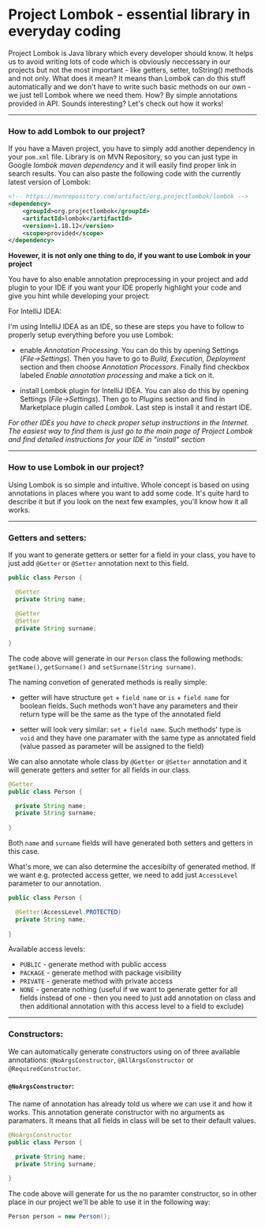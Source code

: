 # Project Lombok - essential library in everyday coding

Project Lombok is Java library which every developer should know. It helps us to avoid writing lots of code which is obviously neccessary in our projects but not the most important - like getters, setter, toString() methods and not only. What does it mean? It means than Lombok can do this stuff automatically and we don't have to write such basic methods on our own - we just tell Lombok where we need them. How? By simple annotations provided in API. Sounds interesting? Let's check out how it works!

---

### How to add Lombok to our project?

If you have a Maven project, you have to simply add another dependency in your `pom.xml` file. Library is on MVN Repository, so you can just type in Google *lombok maven dependency* and it will easily find proper link in search results. You can also paste the following code with the currently latest version of Lombok:

```xml
<!-- https://mvnrepository.com/artifact/org.projectlombok/lombok -->
<dependency>
    <groupId>org.projectlombok</groupId>
    <artifactId>lombok</artifactId>
    <version>1.18.12</version>
    <scope>provided</scope>
</dependency>
```

**Hovewer, it is not only one thing to do, if you want to use Lombok in your project**

You have to also enable annotation preprocessing in your project and add plugin to your IDE if you want your IDE properly highlight your code and give you hint while developing your project.

For IntelliJ IDEA:

I'm using IntelliJ IDEA as an IDE, so these are steps you have to follow to properly setup everything before you use Lombok:

- enable *Annotation Processing*. You can do this by opening Settings (*File->Settings*). Then you have to go to *Build, Execution, Deployment* section and then choose *Annotation Processors*. Finally find checkbox labeled *Enable annotation processing* and make a tick on it.

- install Lombok plugin for IntelliJ IDEA. You can also do this by opening Settings (*File->Settings*). Then go to *Plugins* section and find in Marketplace plugin called *Lombok*. Last step is install it and restart IDE.


*For other IDEs you have to check proper setup instructions in the Internet. The easiest way to find them is just go to the main page of Project Lombok and find detailed instructions for your IDE in "install" section*
  
---

### How to use Lombok in our project?

Using Lombok is so simple and intuitive. Whole concept is based on using annotations in places where you want to add some code. It's quite hard to describe it but if you look on the next few examples, you'll know how it all works.

---

### Getters and setters:

If you want to generate getters or setter for a field in your class, you have to just add `@Getter` or `@Setter` annotation next to this field.

```java
public class Person {

  @Getter
  private String name;
  
  @Getter
  @Setter
  private String surname;
  
}
```

The code above will generate in our `Person` class the following methods: `getName()`, `getSurname()` and `setSurname(String surname)`.

The naming convetion of generated methods is really simple:

- getter will have structure `get` + `field name` or `is` + `field name` for boolean fields. Such methods won't have any parameters and their return type will be the same as the type of the annotated field

- setter will look very similar: `set` + `field name`. Such methods' type is `void` and they have one paramater with the same type as annotated field (value passed as parameter will be assigned to the field)

We can also annotate whole class by `@Getter` or `@Setter` annotation and it will generate getters and setter for all fields in our class.

```java
@Getter
public class Person {

  private String name;
  private String surname;
  
}
```

Both `name` and `surname` fields will have generated both setters and getters in this case.

What's more, we can also determine the accesibilty of generated method. If we want e.g. protected access getter, we need to add just `AccessLevel` parameter to our annotation.

```java
public class Person {

  @Getter(AccessLevel.PROTECTED)
  private String name;
  
}
```

Available access levels:
- `PUBLIC` - generate method with public access
- `PACKAGE` - generate method with package visibility
- `PRIVATE` - generate method with private access
- `NONE` - generate nothing (useful if we want to generate getter for all fields instead of one - then you need to just add annotation on class and then additional annotation with this access level to a field to exclude)

---

### Constructors:

We can automatically generate constructors using on of three available annotations: `@NoArgsConstructor`, `@AllArgsConstructor` or `@RequiredConstructor`.

#### `@NoArgsConstructor`:

The name of annotation has already told us where we can use it and how it works. This annotation generate constructor with no arguments as paramaters. It means that all fields in class will be set to their default values.

```java
@NoArgsConstructor
public class Person {

  private String name;
  private String surname;
  
}
```

The code above will generate for us the no paramter constructor, so in other place in our project we'll be able to use it in the following way:

```java
Person person = new Person();
```
